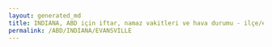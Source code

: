 ```yaml
---
layout: generated_md
title: INDIANA, ABD için iftar, namaz vakitleri ve hava durumu - ilçe/eyalet seç
permalink: /ABD/INDIANA/EVANSVILLE
---
```


<script type="text/javascript">
  var country = ABD;
  var city = INDIANA;
  var state = EVANSVILLE;
  var lat = 72;
  var lon = 21;
</script>
